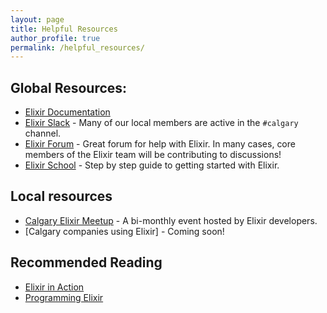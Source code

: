 ```yaml
---
layout: page
title: Helpful Resources
author_profile: true
permalink: /helpful_resources/
---
```



## Global Resources:
- [Elixir Documentation](https://elixir-lang.org/)
- [Elixir Slack](https://elixir-slack.community/) - Many of our local members are active in the `#calgary` channel.
- [Elixir Forum](https://elixirforum.com/) - Great forum for help with Elixir. In many cases, core members of the Elixir team will be contributing to discussions!
- [Elixir School](https://elixirschool.com/en/lessons/basics/basics) - Step by step guide to getting started with Elixir.

## Local resources
- [Calgary Elixir Meetup](https://www.meetup.com/elixir-calgary/) - A bi-monthly event hosted by Elixir developers.
- [Calgary companies using Elixir] - Coming soon!

## Recommended Reading
- [Elixir in Action](https://www.manning.com/books/elixir-in-action-third-edition)
- [Programming Elixir](https://pragprog.com/titles/elixir16/programming-elixir-1-6/)